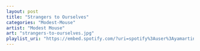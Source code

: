 ```yaml
---
layout: post
title: "Strangers to Ourselves"
categories: "Modest-Mouse"
artist: "Modest Mouse"
art: "strangers-to-ourselves.jpg"
playlist_uri: "https://embed.spotify.com/?uri=spotify%3Auser%3Ayamartino%3Aplaylist%3A7MxU26AC189Nc4IAyHliqO"
---
```

